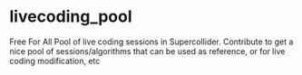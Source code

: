 # livecoding_pool
Free For All Pool of live coding sessions in Supercollider. Contribute to get a nice pool of sessions/algorithms that can be used as reference, or for live coding modification, etc 
